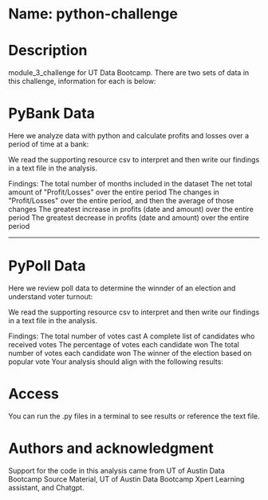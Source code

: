 # Name: python-challenge

# Description
module_3_challenge for UT Data Bootcamp. There are two sets of data in this challenge, information for each is below:

# PyBank Data
Here we analyze data with python and calculate profits and losses over a period of time at a bank: 

We read the supporting resource csv to interpret and then write our findings in a text file in the analysis.

Findings:
The total number of months included in the dataset
The net total amount of "Profit/Losses" over the entire period
The changes in "Profit/Losses" over the entire period, and then the average of those changes
The greatest increase in profits (date and amount) over the entire period
The greatest decrease in profits (date and amount) over the entire period

------------------

# PyPoll Data
Here we review poll data to determine the winnder of an election and understand voter turnout:

We read the supporting resource csv to interpret and then write our findings in a text file in the analysis.

Findings:
The total number of votes cast
A complete list of candidates who received votes
The percentage of votes each candidate won
The total number of votes each candidate won
The winner of the election based on popular vote
Your analysis should align with the following results:

# Access
You can run the .py files in a terminal to see results or reference the text file.

# Authors and acknowledgment
Support for the code in this analysis came from UT of Austin Data Bootcamp Source Material, UT of Austin Data Bootcamp Xpert Learning assistant, and Chatgpt.
